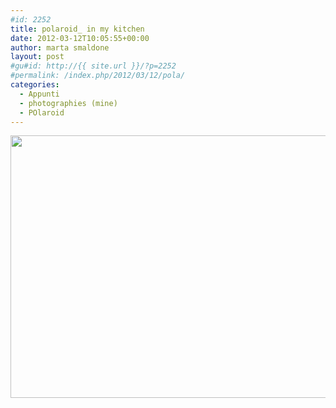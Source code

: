 ```yaml
---
#id: 2252
title: polaroid_ in my kitchen
date: 2012-03-12T10:05:55+00:00
author: marta smaldone
layout: post
#gu#id: http://{{ site.url }}/?p=2252
#permalink: /index.php/2012/03/12/pola/
categories:
  - Appunti
  - photographies (mine)
  - POlaroid
---
```

<p style="text-align: center;">
  <img class="aligncenter  wp-image-2253" title="pola" src="{{ site.url }}/images/uploads/2012/03/pola.jpg" alt="" width="510" height="420" srcset="{{ site.url }}/images/uploads/2012/03/pola.jpg 567w, {{ site.url }}/images/uploads/2012/03/pola-300x247.jpg 300w" sizes="(max-width: 510px) 100vw, 510px" />
</p>